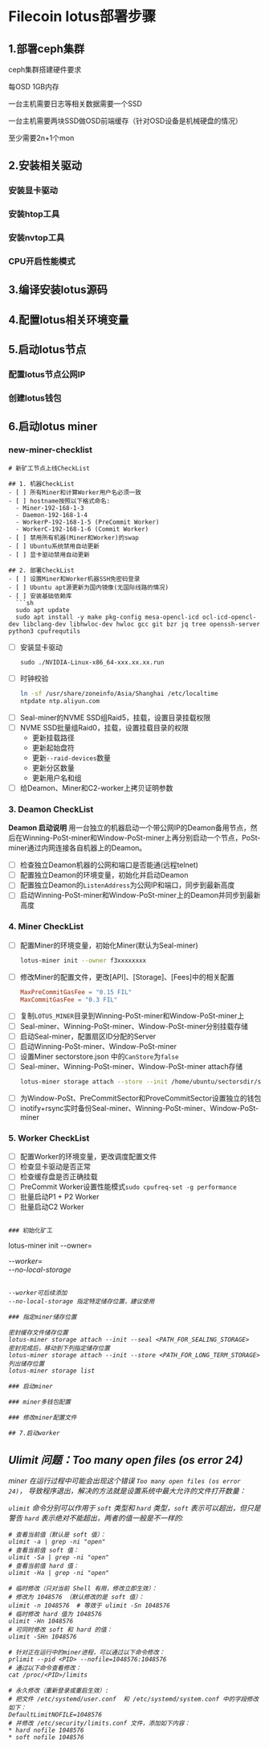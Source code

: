 # Filecoin lotus部署步骤

## 1.部署ceph集群

ceph集群搭建硬件要求

每OSD 1GB内存

一台主机需要日志等相关数据需要一个SSD

一台主机需要两块SSD做OSD前端缓存（针对OSD设备是机械硬盘的情况）

至少需要2n+1个mon

## 2.安装相关驱动

### 安装显卡驱动

### 安装htop工具

### 安装nvtop工具

### CPU开启性能模式

## 3.编译安装lotus源码

## 4.配置lotus相关环境变量

## 5.启动lotus节点

### 配置lotus节点公网IP

### 创建lotus钱包

## 6.启动lotus miner

### new-miner-checklist

```
# 新矿工节点上线CheckList

## 1. 机器CheckList
- [ ] 所有Miner和计算Worker用户名必须一致
- [ ] hostname按照以下格式命名:
  - Miner-192-168-1-3
  - Daemon-192-168-1-4
  - WorkerP-192-168-1-5 (PreCommit Worker)
  - WorkerC-192-168-1-6 (Commit Worker)
- [ ] 禁用所有机器(Miner和Worker)的swap
- [ ] Ubuntu系统禁用自动更新
- [ ] 显卡驱动禁用自动更新

## 2. 部署CheckList
- [ ] 设置Miner和Worker机器SSH免密码登录
- [ ] Ubuntu apt源更新为国内镜像(无国际线路的情况)
- [ ] 安装基础依赖库
  ```sh
  sudo apt update
  sudo apt install -y make pkg-config mesa-opencl-icd ocl-icd-opencl-dev libclang-dev libhwloc-dev hwloc gcc git bzr jq tree openssh-server python3 cpufrequtils
```
- [ ] 安装显卡驱动
  ```
  sudo ./NVIDIA-Linux-x86_64-xxx.xx.xx.run
  ```
- [ ] 时钟校验
  ```sh
  ln -sf /usr/share/zoneinfo/Asia/Shanghai /etc/localtime
  ntpdate ntp.aliyun.com
  ```
- [ ] Seal-miner的NVME SSD组Raid5，挂载，设置目录挂载权限
- [ ] NVME SSD批量组Raid0，挂载，设置挂载目录的权限
  - 更新挂载路径
  - 更新起始盘符
  - 更新`--raid-devices`数量
  - 更新分区数量
  - 更新用户名和组
- [ ] 给Deamon、Miner和C2-worker上拷贝证明参数

### 3. Deamon CheckList
**Deamon 启动说明**
用一台独立的机器启动一个带公网IP的Deamon备用节点，然后在Winning-PoSt-miner和Window-PoSt-miner上再分别启动一个节点，PoSt-miner通过内网连接各自机器上的Deamon。

- [ ] 检查独立Deamon机器的公网和端口是否能通(远程telnet)
- [ ] 配置独立Deamon的环境变量，初始化并启动Deamon
- [ ] 配置独立Deamon的`ListenAddress`为公网IP和端口，同步到最新高度
- [ ] 启动Winning-PoSt-miner和Window-PoSt-miner上的Deamon并同步到最新高度

### 4. Miner CheckList
- [ ] 配置Miner的环境变量，初始化Miner(默认为Seal-miner)
  ```sh
  lotus-miner init --owner f3xxxxxxxx
  ```
- [ ] 修改Miner的配置文件，更改[API]、[Storage]、[Fees]中的相关配置
  ```toml
  MaxPreCommitGasFee = "0.15 FIL"
  MaxCommitGasFee = "0.3 FIL"
  ```
- [ ] 复制`LOTUS_MINER`目录到Winning-PoSt-miner和Window-PoSt-miner上
- [ ] Seal-miner、Winning-PoSt-miner、Window-PoSt-miner分别挂载存储
- [ ] 启动Seal-miner，配置扇区ID分配的Server
- [ ] 启动Winning-PoSt-miner、Window-PoSt-miner
- [ ] 设置Miner sectorstore.json 中的`CanStore`为`false`
- [ ] Seal-miner、Winning-PoSt-miner、Window-PoSt-miner attach存储
  ```sh
  lotus-miner storage attach --store --init /home/ubuntu/sectorsdir/storage
  ```
- [ ] 为Window-PoSt、PreCommitSector和ProveCommitSector设置独立的钱包
- [ ] inotify+rsync实时备份Seal-miner、Winning-PoSt-miner、Window-PoSt-miner

### 5. Worker CheckList
- [ ] 配置Worker的环境变量，更改调度配置文件
- [ ] 检查显卡驱动是否正常
- [ ] 检查缓存盘是否正确挂载
- [ ] PreCommit Worker设置性能模式`sudo cpufreq-set -g performance`
- [ ] 批量启动P1 + P2 Worker
- [ ] 批量启动C2 Worker
```

### 初始化矿工

```
lotus-miner init --owner=<address>  --worker=<address> --no-local-storage
```

--worker可后续添加
--no-local-storage 指定特定储存位置，建议使用

### 指定miner储存位置

密封缓存文件储存位置
lotus-miner storage attach --init --seal <PATH_FOR_SEALING_STORAGE>
密封完成后，移动到下列指定储存位置
lotus-miner storage attach --init --store <PATH_FOR_LONG_TERM_STORAGE>
列出储存位置
lotus-miner storage list

### 启动miner

### miner多钱包配置

### 修改miner配置文件

## 7.启动worker
```

## Ulimit 问题：Too many open files (os error 24)

miner 在运行过程中可能会出现这个错误 `Too many open files (os error 24)`， 导致程序退出，解决的方法就是设置系统中最大允许的文件打开数量：

`ulimit` 命令分别可以作用于 `soft` 类型和 `hard` 类型，`soft` 表示可以超出，但只是警告 `hard` 表示绝对不能超出，两者的值一般是不一样的:

```
# 查看当前值（默认是 soft 值）：
ulimit -a | grep -ni "open"
# 查看当前值 soft 值：
ulimit -Sa | grep -ni "open"
# 查看当前值 hard 值：
ulimit -Ha | grep -ni "open"

# 临时修改（只对当前 Shell 有用，修改立即生效）：
# 修改为 1048576 （默认修改的是 soft 值）：
ulimit -n 1048576  # 等效于 ulimit -Sn 1048576
# 临时修改 hard 值为 1048576
ulimit -Hn 1048576
# 可同时修改 soft 和 hard 的值：
ulimit -SHn 1048576

# 针对正在运行中的miner进程，可以通过以下命令修改：
prlimit --pid <PID> --nofile=1048576:1048576
# 通过以下命令查看修改：
cat /proc/<PID>/limits

# 永久修改（重新登录或重启生效）: 
# 把文件 /etc/systemd/user.conf  和 /etc/systemd/system.conf 中的字段修改如下：
DefaultLimitNOFILE=1048576
# 并修改 /etc/security/limits.conf 文件，添加如下内容：
* hard nofile 1048576
* soft nofile 1048576
```